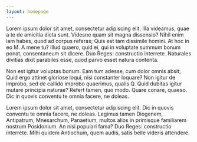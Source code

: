 ```yaml
---
layout: homepage
---
```


Lorem ipsum dolor sit amet, consectetur adipiscing elit. Illa videamus, quae a te de amicitia dicta sunt. Videsne quam sit magna dissensio? Nihil enim iam habes, quod ad corpus referas; Quis est tam dissimile homini. At hoc in eo M. A mene tu? Illud quaero, quid ei, qui in voluptate summum bonum ponat, consentaneum sit dicere. Duo Reges: constructio interrete. Naturales divitias dixit parabiles esse, quod parvo esset natura contenta. 

Non est igitur voluptas bonum. Eam tum adesse, cum dolor omnis absit; Quid ergo attinet gloriose loqui, nisi constanter loquare? Non igitur de improbo, sed de callido improbo quaerimus, qualis Q. Quid dubitas igitur mutare principia naturae? Refert tamen, quo modo. Quare conare, quaeso. Dic in quovis conventu te omnia facere, ne doleas.

Lorem ipsum dolor sit amet, consectetur adipiscing elit. Dic in quovis conventu te omnia facere, ne doleas. Legimus tamen Diogenem, Antipatrum, Mnesarchum, Panaetium, multos alios in primisque familiarem nostrum Posidonium. An nisi populari fama? Duo Reges: constructio interrete. Mihi quidem Antiochum, quem audis, satis belle videris attendere.